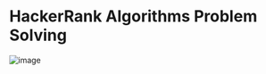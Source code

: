 # HackerRank Algorithms Problem Solving
![image](https://user-images.githubusercontent.com/121171874/209961622-a8088ea6-04bd-43d5-befa-1f239cb70997.png)

